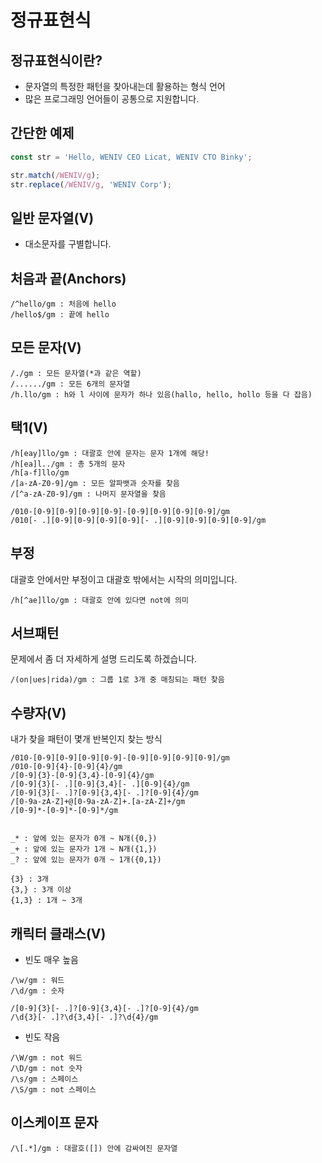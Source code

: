 # 정규표현식

## 정규표현식이란?
- 문자열의 특정한 패턴을 찾아내는데 활용하는 형식 언어
- 많은 프로그래밍 언어들이 공통으로 지원합니다.

## 간단한 예제
```js
const str = 'Hello, WENIV CEO Licat, WENIV CTO Binky';

str.match(/WENIV/g);
str.replace(/WENIV/g, 'WENIV Corp');
```

## 일반 문자열(V)
* 대소문자를 구별합니다.

## 처음과 끝(Anchors)
```
/^hello/gm : 처음에 hello
/hello$/gm : 끝에 hello
```

## 모든 문자(V)
```
/./gm : 모든 문자열(*과 같은 역할)
/....../gm : 모든 6개의 문자열
/h.llo/gm : h와 l 사이에 문자가 하나 있음(hallo, hello, hollo 등을 다 잡음)
```

## 택1(V)
```
/h[eay]llo/gm : 대괄호 안에 문자는 문자 1개에 해당!
/h[ea]l../gm : 총 5개의 문자
/h[a-f]llo/gm
/[a-zA-Z0-9]/gm : 모든 알파뱃과 숫자를 찾음
/[^a-zA-Z0-9]/gm : 나머지 문자열을 찾음

/010-[0-9][0-9][0-9][0-9]-[0-9][0-9][0-9][0-9]/gm
/010[- .][0-9][0-9][0-9][0-9][- .][0-9][0-9][0-9][0-9]/gm
```

## 부정
대괄호 안에서만 부정이고 대괄호 밖에서는 시작의 의미입니다.
```
/h[^ae]llo/gm : 대괄호 안에 있다면 not에 의미
```

## 서브패턴
문제에서 좀 더 자세하게 설명 드리도록 하겠습니다.
```
/(on|ues|rida)/gm : 그룹 1로 3개 중 매칭되는 패턴 찾음
```

## 수량자(V)
내가 찾을 패턴이 몇개 반복인지 찾는 방식
```
/010-[0-9][0-9][0-9][0-9]-[0-9][0-9][0-9][0-9]/gm
/010-[0-9]{4}-[0-9]{4}/gm
/[0-9]{3}-[0-9]{3,4}-[0-9]{4}/gm
/[0-9]{3}[- .][0-9]{3,4}[- .][0-9]{4}/gm
/[0-9]{3}[- .]?[0-9]{3,4}[- .]?[0-9]{4}/gm
/[0-9a-zA-Z]+@[0-9a-zA-Z]+.[a-zA-Z]+/gm
/[0-9]*-[0-9]*-[0-9]*/gm


_* : 앞에 있는 문자가 0개 ~ N개({0,})
_+ : 앞에 있는 문자가 1개 ~ N개({1,})
_? : 앞에 있는 문자가 0개 ~ 1개({0,1})

{3} : 3개
{3,} : 3개 이상
{1,3} : 1개 ~ 3개

```

## 캐릭터 클래스(V)
* 빈도 매우 높음
```
/\w/gm : 워드
/\d/gm : 숫자

/[0-9]{3}[- .]?[0-9]{3,4}[- .]?[0-9]{4}/gm
/\d{3}[- .]?\d{3,4}[- .]?\d{4}/gm
```
* 빈도 작음
```
/\W/gm : not 워드
/\D/gm : not 숫자
/\s/gm : 스페이스
/\S/gm : not 스페이스
```

## 이스케이프 문자
```
/\[.*]/gm : 대괄호([]) 안에 감싸여진 문자열
```